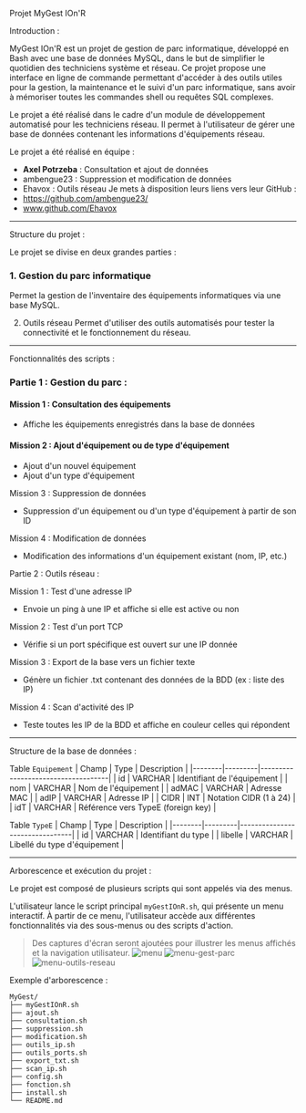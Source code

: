 Projet MyGest IOn'R

Introduction :

MyGest IOn'R est un projet de gestion de parc informatique, développé en Bash avec une base de données MySQL, dans le but de simplifier le quotidien des techniciens système et réseau. Ce projet propose une interface en ligne de commande permettant d'accéder à des outils utiles pour la gestion, la maintenance et le suivi d'un parc informatique, sans avoir à mémoriser toutes les commandes shell ou requêtes SQL complexes.

Le projet a été réalisé dans le cadre d'un module de développement automatisé pour les techniciens réseau. Il permet à l'utilisateur de gérer une base de données contenant les informations d'équipements réseau.

Le projet a été réalisé en équipe :
- **Axel Potrzeba** : Consultation et ajout de données
- ambengue23 : Suppression et modification de données
- Ehavox : Outils réseau
Je mets à disposition leurs liens vers leur GitHub :
- https://github.com/ambengue23/
- www.github.com/Ehavox

---

Structure du projet :

Le projet se divise en deux grandes parties :

### 1. Gestion du parc informatique
Permet la gestion de l'inventaire des équipements informatiques via une base MySQL.

2. Outils réseau
Permet d'utiliser des outils automatisés pour tester la connectivité et le fonctionnement du réseau.

---

Fonctionnalités des scripts :

### Partie 1 : Gestion du parc :

#### Mission 1 : Consultation des équipements
- Affiche les équipements enregistrés dans la base de données

#### Mission 2 : Ajout d'équipement ou de type d'équipement
- Ajout d'un nouvel équipement
- Ajout d'un type d'équipement

 Mission 3 : Suppression de données
- Suppression d'un équipement ou d'un type d'équipement à partir de son ID

Mission 4 : Modification de données
- Modification des informations d'un équipement existant (nom, IP, etc.)

Partie 2 : Outils réseau :

Mission 1 : Test d'une adresse IP
- Envoie un ping à une IP et affiche si elle est active ou non

Mission 2 : Test d'un port TCP
- Vérifie si un port spécifique est ouvert sur une IP donnée

Mission 3 : Export de la base vers un fichier texte
- Génère un fichier .txt contenant des données de la BDD (ex : liste des IP)

Mission 4 : Scan d'activité des IP
- Teste toutes les IP de la BDD et affiche en couleur celles qui répondent

---

Structure de la base de données :

Table `Equipement`
| Champ  | Type    | Description                        |
|--------|---------|------------------------------------|
| id     | VARCHAR | Identifiant de l'équipement        |
| nom    | VARCHAR | Nom de l'équipement                |
| adMAC  | VARCHAR | Adresse MAC                       |
| adIP   | VARCHAR | Adresse IP                        |
| CIDR   | INT     | Notation CIDR (1 à 24)             |
| idT    | VARCHAR | Référence vers TypeE (foreign key) |

Table `TypeE`
| Champ   | Type    | Description                    |
|--------|---------|--------------------------------|
| id      | VARCHAR | Identifiant du type            |
| libelle | VARCHAR | Libellé du type d'équipement     |

---

Arborescence et exécution du projet :

Le projet est composé de plusieurs scripts qui sont appelés via des menus.

L'utilisateur lance le script principal `myGestIOnR.sh`, qui présente un menu interactif. À partir de ce menu, l'utilisateur accède aux différentes fonctionnalités via des sous-menus ou des scripts d'action.

> Des captures d'écran seront ajoutées pour illustrer les menus affichés et la navigation utilisateur.
![menu](https://github.com/user-attachments/assets/922a8136-25fa-41b0-9d13-311e2aa2ccc9)
![menu-gest-parc](https://github.com/user-attachments/assets/9544c5b0-216a-47d0-bbad-f36f9a9f2305)
![menu-outils-reseau](https://github.com/user-attachments/assets/176e38a8-5ef8-4561-b2af-74198c17ab70)


Exemple d'arborescence :
```
MyGest/
├── myGestIOnR.sh
├── ajout.sh
├── consultation.sh
├── suppression.sh
├── modification.sh
├── outils_ip.sh
├── outils_ports.sh
├── export_txt.sh
├── scan_ip.sh
├── config.sh
├── fonction.sh
├── install.sh
└── README.md
```

